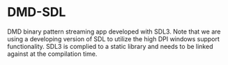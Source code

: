 # DMD-SDL
DMD binary pattern streaming app developed with SDL3. Note that we are using a developing version of SDL to utilize the high DPI windows support functionality. SDL3 is complied to a static library and needs to be linked against at the compilation time.


